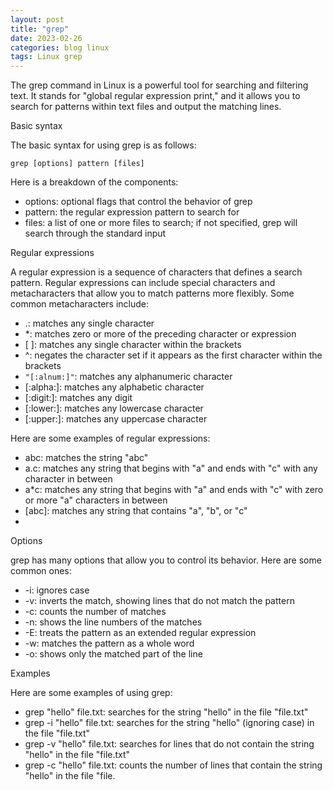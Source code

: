 ```yaml
---
layout: post
title: "grep"
date: 2023-02-26
categories: blog linux
tags: Linux grep
---
```

The grep command in Linux is a powerful tool for searching and filtering text. It stands for "global regular expression print," and it allows you to search for patterns within text files and output the matching lines.

Basic syntax

The basic syntax for using grep is as follows:

```
grep [options] pattern [files]

```
Here is a breakdown of the components:

- options: optional flags that control the behavior of grep
- pattern: the regular expression pattern to search for
- files: a list of one or more files to search; if not specified, grep will search through the standard input

Regular expressions

A regular expression is a sequence of characters that defines a search pattern. Regular expressions can include special characters and metacharacters that allow you to match patterns more flexibly. Some common metacharacters include:
- .: matches any single character
- *: matches zero or more of the preceding character or expression
- [ ]: matches any single character within the brackets
- ^: negates the character set if it appears as the first character within the brackets
- `"[:alnum:]"`: matches any alphanumeric character
- [:alpha:]: matches any alphabetic character
- [:digit:]: matches any digit
- [:lower:]: matches any lowercase character
- [:upper:]: matches any uppercase character

Here are some examples of regular expressions:

- abc: matches the string "abc"
- a.c: matches any string that begins with "a" and ends with "c" with any character in between
- a*c: matches any string that begins with "a" and ends with "c" with zero or more "a" characters in between
- [abc]: matches any string that contains "a", "b", or "c"
- [^abc]: matches any string that does not contain "a", "b", or "c"

Options


grep has many options that allow you to control its behavior. Here are some common ones:

- -i: ignores case
- -v: inverts the match, showing lines that do not match the pattern
- -c: counts the number of matches
- -n: shows the line numbers of the matches
- -E: treats the pattern as an extended regular expression
- -w: matches the pattern as a whole word
- -o: shows only the matched part of the line

Examples

Here are some examples of using grep:

- grep "hello" file.txt: searches for the string "hello" in the file "file.txt"
- grep -i "hello" file.txt: searches for the string "hello" (ignoring case) in the file "file.txt"
- grep -v "hello" file.txt: searches for lines that do not contain the string "hello" in the file "file.txt"
- grep -c "hello" file.txt: counts the number of lines that contain the string "hello" in the file "file.
